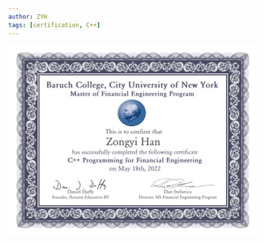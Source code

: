 ```yaml
---
author: ZYH
tags: [certification, C++]
---
```




![View](/assets/img/posts/Zongyi_Han_C++.png "certification" )